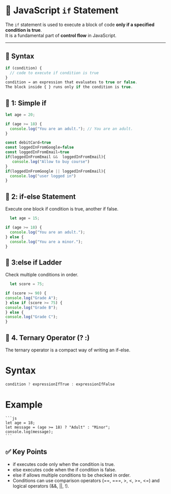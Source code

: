 # 📌 JavaScript `if` Statement

The `if` statement is used to execute a block of code **only if a specified condition is true**.  
It is a fundamental part of **control flow** in JavaScript.

---

## 🔹 Syntax

```js
if (condition) {
  // code to execute if condition is true
}
condition → an expression that evaluates to true or false.
The block inside { } runs only if the condition is true.
```
## 🔹 1: Simple if
```js
let age = 20;

if (age >= 18) {
  console.log("You are an adult."); // You are an adult.
}
```
```js
const debitCard=true
const loggedInFromGoogle=false
const loggedInFromEmail=true
if(loggedInFromEmail &&  loggedInFromEmail){
   console.log("Allow to buy course")
}
if(loggedInFromGoogle || loggedInFromEmail){
  console.log("user logged in")
}
```
## 🔹 2: if-else Statement
  Execute one block if condition is true, another if false.
```js
  let age = 15;

if (age >= 18) {
  console.log("You are an adult.");
} else {
  console.log("You are a minor.");
}
```
## 🔹 3:else if Ladder
   Check multiple conditions in order.
  ```js
    let score = 75;

if (score >= 90) {
  console.log("Grade A");
} else if (score >= 75) {
  console.log("Grade B");
} else {
  console.log("Grade C");
}
```
## 🔹 4. Ternary Operator (? :)
 The ternary operator is a compact way of writing an if-else.
   # Syntax
   ```js
   condition ? expressionIfTrue : expressionIfFalse

   ```
   # Example
    ```js
    let age = 18;
    let message = (age >= 18) ? "Adult" : "Minor";
    console.log(message);
    ```
## ✅ Key Points
 - if executes code only when the condition is true.
 - else executes code when the if condition is false.
 - else if allows multiple conditions to be checked in order.
 - Conditions can use comparison operators (==, ===, >, <, >=, <=) and logical operators (&&, ||, !).


